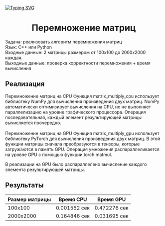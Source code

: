 [![Typing SVG](https://readme-typing-svg.herokuapp.com?color=%2336BCF7&lines=Лабораторная+работа+№1)](https://git.io/typing-svg)
<h1 align="center"> Перемножение матриц </h1>
 
Задача: реализовать алгоритм перемножения матриц <br>
Язык: C++ или Python <br>
Входные данные: 2 матрицы размером от 100х100 до 2000х2000 каждая. <br>
Выходные данные: проверка корректности перемножения + время вычисления <br>

<h2> Реализация</h2>
Перемножение матриц на CPU Функция matrix_multiply_cpu использует библиотеку NumPy для вычисления произведения двух матриц. NumPy автоматически оптимизирует вычисления на CPU, но не выполняет параллелизацию на уровне графического процессора. Операция последовательная, каждый элемент результирующей матрицы вычисляется поочередно.<br>
<br>
Перемножение матриц на GPU Функция matrix_multiply_gpu использует библиотеку PyTorch для вычисления произведения двух матриц. В этой функции матрицы сначала преобразуются в тензоры, которые загружаются в память GPU. Операция умножения распараллеливается на уровне GPU с помощью функции torch.matmul.<br>

В реализации на GPU было распараллелено вычисление каждого элемента результирующей матрицы.
<h2> Результаты </h2>


| Размер матрицы  | Время CPU | Время GPU |
| ------------- | ----------- | ----------- |
| 100x100   | 0.001552 сек  |  0.472276 сек  |
| 2000x2000  | 0.164846 сек | 0.031695 сек   |
